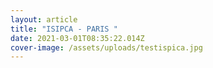 ```yaml
---
layout: article
title: "ISIPCA - PARIS "
date: 2021-03-01T08:35:22.014Z
cover-image: /assets/uploads/testispica.jpg
---
```

